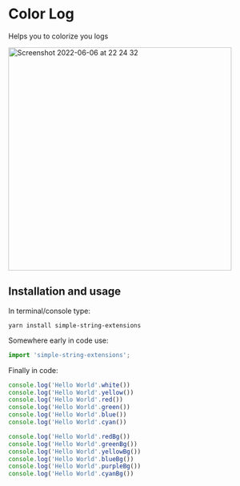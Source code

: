 # Color Log

Helps you to colorize you logs

<img width="446" alt="Screenshot 2022-06-06 at 22 24 32" src="https://user-images.githubusercontent.com/10683971/172180636-e63ad174-3d81-4d60-924c-2ef060ed1a73.png">

## Installation and usage

In terminal/console type:

```
yarn install simple-string-extensions
```

Somewhere early in code use:

```typescript
import 'simple-string-extensions';
```

Finally in code:

```typescript
console.log('Hello World'.white())
console.log('Hello World'.yellow())
console.log('Hello World'.red())
console.log('Hello World'.green())
console.log('Hello World'.blue())
console.log('Hello World'.cyan())

console.log('Hello World'.redBg())
console.log('Hello World'.greenBg())
console.log('Hello World'.yellowBg())
console.log('Hello World'.blueBg())
console.log('Hello World'.purpleBg())
console.log('Hello World'.cyanBg())
```